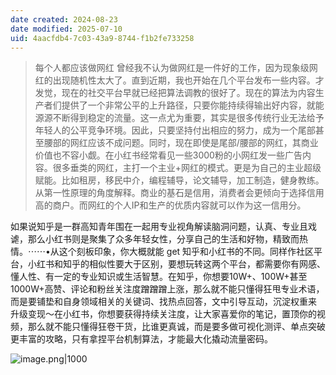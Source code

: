 ```yaml
---
date created: 2024-08-23
date modified: 2025-07-10
uid: 4aacfdb4-7c03-43a9-8744-f1b2fe733258
---
```

> 每个人都应该做网红 曾经我不认为做网红是一件好的工作，因为现象级网红的出现随机性太大了。直到近期，我也开始在几个平台发布一些内容。才发觉，现在的社交平台早就已经把算法调教的很好了。现在的算法为内容生产者们提供了一个非常公平的上升路径，只要你能持续得输出好内容，就能源源不断得到稳定的流量。这一点尤为重要，其实是很多传统行业无法给予年轻人的公平竞争环境。因此，只要坚持付出相应的努力，成为一个尾部甚至腰部的网红应该不成问题。同时，现在即使是尾部/腰部的网红，其商业价值也不容小觑。在小红书经常看见一些3000粉的小网红发一些广告内容。很多垂类的网红，主打一个主业+网红的模式。更是为自己的主业超级赋能。比如租房，移民中介，编程辅导，论文辅导，加工制造，健身教练。从第一性原理的角度解释。商业的基石是信用，消费者会更倾向于选择信用高的商户。而网红的个人IP和生产的优质内容就可以作为这一信用分。

如果说知乎是一群高知青年围在一起用专业视角解读脑洞问题，认真、专业且戏谑，那么小红书则是聚集了众多年轻女性，分享自己的生活和好物，精致而热情。⋯⋯•从这个刻板印象，你大概就能 get 知乎和小红书的不同。同样作社区平台，小红书和知乎的相似性要大于区别，要想玩转这两个平台，都需要你有网感、懂人性、有一定的专业知识或生活智慧。在知乎，你想要10W+、100W+甚至1000W+高赞、评论和粉丝关注度蹭蹭蹭上涨，那么就不能只懂得狂甩专业术语，而是要铺垫和自身领域相关的关键词、找热点回答，文中引导互动，沉淀权重来 升级变现～在小红书，你想要获得持续关注度，让大家喜爱你的笔记，置顶你的视频，那么就不能只懂得狂卷干货，比谁更真诚，而是要多做可视化测评、单点突破更丰富的攻略，只有拿捏平台机制算法，才能最大化撬动流量密码。

![image.png|1000](https://imagehosting4picgo.oss-cn-beijing.aliyuncs.com/imagehosting/fix-dir%2Fpicgo%2Fpicgo-clipboard-images%2F2024%2F12%2F23%2F14-38-28-f7501ddae37753add6268455e6ce63ca-202412231438519-ffad12.png)
